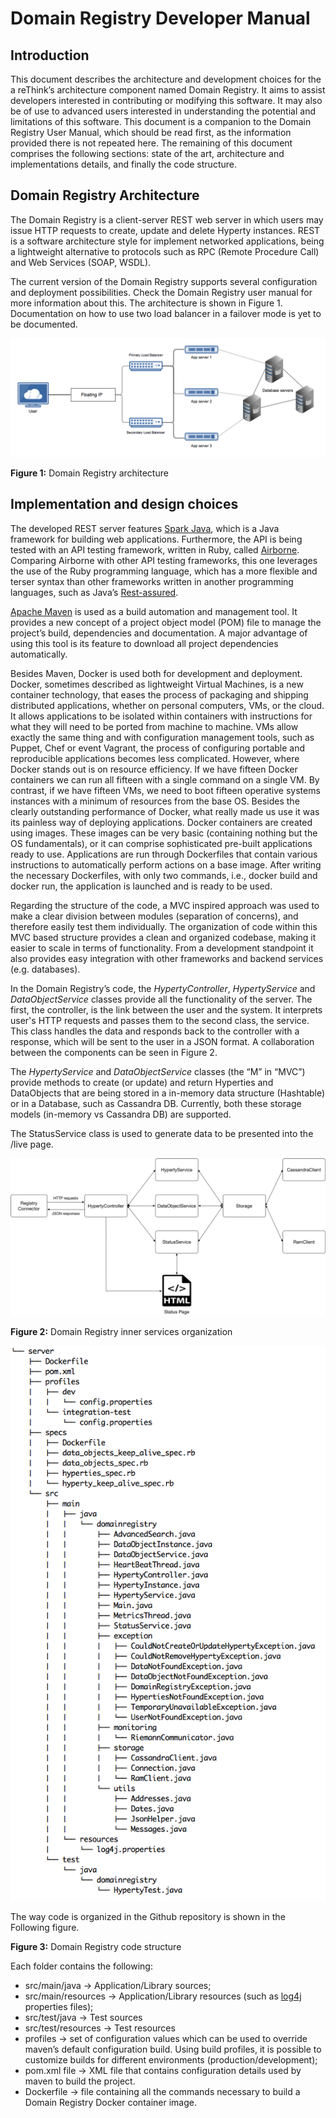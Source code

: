 # Domain Registry Developer Manual

## Introduction 

This document describes the architecture and development choices for the a reThink’s architecture component named Domain Registry. It aims to assist developers interested in contributing or modifying this software. It may also be of use to advanced users interested in understanding the potential and limitations of this software.
This document is a companion to the Domain Registry User Manual, which should be read first, as the information provided there is not repeated here.
The remaining of this document comprises the following sections: state of the art, architecture and implementations details, and finally the code structure.

## Domain Registry Architecture

The Domain Registry is a client-server REST web server in which users may issue HTTP requests to create, update and delete Hyperty instances. REST is a software architecture style for implement networked applications, being a l​ightweight alternative to protocols such as RPC (Remote Procedure Call) and Web Services (SOAP, WSDL).

The current version of the Domain Registry supports several configuration and deployment possibilities. Check the Domain Registry user manual for more information about this.
The architecture is shown in Figure 1. Documentation on how to use two load balancer in a failover mode is yet to be documented.

![Domain Registry Architecture](ac.png)

 **Figure 1:** Domain Registry architecture 

## Implementation and design choices

The developed REST server features [Spark Java](http://sparkjava.com), which is a Java framework for building web applications. Furthermore, the API is being tested with an API testing framework, written in Ruby, called [Airborne](https://github.com/brooklynDev/airborne). Comparing Airborne with other API testing frameworks, this one leverages the use of the Ruby programming language, which has a m​ore flexible and terser syntax than other frameworks written in another programming languages, such as Java’s [Rest-assured](https://github.com/jayway/rest-assured).

[Apache Maven](https://maven.apache.org) is used as a build automation and management tool. It provides a
new concept of a project object model (POM) file to manage the project’s build, dependencies and documentation. A major advantage of using this tool is its feature to download all project dependencies automatically.

Besides Maven, Docker is used both for development and deployment.
Docker, sometimes described as lightweight Virtual Machines, is a new container technology, that eases the process of packaging and shipping distributed applications, whether on personal computers, VMs, or the cloud.
It allows applications to be isolated within containers with instructions for what they will need to be ported from machine to machine.
VMs allow exactly the same thing and with configuration management tools, such as Puppet, Chef or event Vagrant, the process of configuring portable and reproducible applications becomes less complicated.
However, where Docker stands out is on resource efficiency.
If we have fifteen Docker containers we can run all fifteen with a single command on a single VM.
By contrast, if we have fifteen VMs, we need to boot fifteen operative systems instances with a minimum of resources from the base OS.
Besides the clearly outstanding performance of Docker, what really made us use it was its painless way of deploying applications.
Docker containers are created using images.
These images can be very basic (containing nothing but the OS fundamentals), or it can comprise sophisticated pre-built applications ready to use.
Applications are run through Dockerfiles that contain various instructions to automatically perform actions on a base image.
After writing the necessary Dockerfiles, with only two commands, i.e., docker build and docker run, the
application is launched and is ready to be used.

Regarding the structure of the code, a MVC inspired approach was used to make a clear division between modules (separation of concerns), and therefore easily test them individually. The organization of code within this MVC based structure provides a clean and organized codebase, making it easier to scale in terms of functionality. From a development standpoint it also provides easy integration with other frameworks and backend services (e.g. databases).

In the Domain Registry’s code, the _HypertyController_, _HypertyService_ and _DataObjectService_ classes provide all the functionality of the server. The first, the controller, is the link between the user and the system. It interprets user's HTTP requests and passes them to the second class, the service. This class handles the data and responds back to the controller with a response, which will be sent to the user in a JSON format. A collaboration between the components can be seen in Figure 2.

The _HypertyService_ and _DataObjectService_ classes (the “M” in “MVC”) provide methods to create (or update) and return Hyperties and DataObjects that are being stored in a in-memory data structure (Hashtable) or in a Database, such as Cassandra DB. Currently, both these storage models (in-memory vs Cassandra DB) are supported.

The StatusService class is used to generate data to be presented into the /live page.

![Domain Registry Architecture](ac.jpg)

 **Figure 2:** Domain Registry inner services organization

![Domain Registry Code Structure](code-structure.png)

The way code is organized in the Github repository is shown in the Following figure.

 **Figure 3:** Domain Registry code structure

Each folder contains the following:

* src/main/java -> Application/Library sources;
* src/main/resources -> Application/Library resources (such as [log4j](http://logging.apache.org/log4j/2.x)
properties files);
* src/test/java -> Test sources
* src/test/resources -> Test resources
* profiles -> set of configuration values which can be used to override maven’s
default configuration build. Using build profiles, it is possible to customize
builds for different environments (production/development);
* pom.xml file -> XML file that contains configuration details used by maven to
build the project.
* Dockerfile -> file containing all the commands necessary to build a Domain Registry Docker container image.


